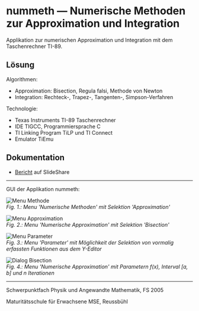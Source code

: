 # nummeth &mdash; Numerische Methoden zur Approximation und Integration

Applikation zur numerischen Approximation und Integration mit dem Taschenrechner TI-89.

## Lösung

Algorithmen:

- Approximation: Bisection, Regula falsi, Methode von Newton
- Integration: Rechteck-, Trapez-, Tangenten-, Simpson-Verfahren

Technologie:

- Texas Instruments TI-89 Taschenrechner
- IDE TIGCC, Programmiersprache C
- TI Linking Program TiLP und TI Connect
- Emulator TiEmu

## Dokumentation

- [Bericht](https://www.slideshare.net/RolandBruggmann/numerische-methoden-approximation-und-integration) auf SlideShare

---

GUI der Applikation nummeth:

![Menu Methode](doc/MSE_-_Mathematik_-_Numerische_Methoden_-_Bruggmann/img/nummeth_image008.png "Menu Methode")
<br>*Fig. 1.: Menu 'Numerische Methoden' mit Selektion 'Approximation'*

![Menu Approximation](doc/MSE_-_Mathematik_-_Numerische_Methoden_-_Bruggmann/img/nummeth_image010.png "Menu Approximation")
<br>*Fig. 2.: Menu 'Numerische Approximation' mit Selektion 'Bisection'*

![Menu Parameter](doc/MSE_-_Mathematik_-_Numerische_Methoden_-_Bruggmann/img/nummeth_image016.png "Menu Parameter")
<br>*Fig. 3.: Menu 'Parameter' mit Möglichkeit der Selektion von vormalig erfassten Funktionen aus dem Y-Editor*

![Dialog Bisection](doc/MSE_-_Mathematik_-_Numerische_Methoden_-_Bruggmann/img/nummeth_image018.png "Dialog Bisection")
<br>*Fig. 4.: Menu 'Numerische Approximation' mit Parametern $f(x)$, Interval $[a,b]$ und $n$ Iterationen*

---

Schwerpunktfach Physik und Angewandte Mathematik, FS 2005

Maturitätsschule für Erwachsene MSE, Reussbühl

